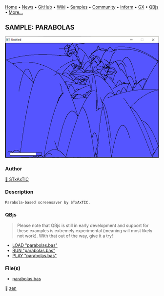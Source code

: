 [Home](https://qb64.com) • [News](../../news.md) • [GitHub](https://github.com/QB64Official/qb64) • [Wiki](https://github.com/QB64Official/qb64/wiki) • [Samples](../../samples.md) • [Community](../../community.md) • [Inform](../../inform.md) • [GX](../../gx.md) • [QBjs](../../qbjs.md) • [More...](../../more.md)

## SAMPLE: PARABOLAS

![screenshot.png](img/screenshot.png)

### Author

[🐝 STxAxTIC](../stxaxtic.md) 

### Description

```text
Parabola-based screensaver by STxAxTIC.
```

### QBjs

> Please note that QBjs is still in early development and support for these examples is extremely experimental (meaning will most likely not work). With that out of the way, give it a try!

* [LOAD "parabolas.bas"](https://v6p9d9t4.ssl.hwcdn.net/html/5963335/index.html?src=https://qb64.com/samples/parabolas/src/parabolas.bas)
* [RUN "parabolas.bas"](https://v6p9d9t4.ssl.hwcdn.net/html/5963335/index.html?mode=auto&src=https://qb64.com/samples/parabolas/src/parabolas.bas)
* [PLAY "parabolas.bas"](https://v6p9d9t4.ssl.hwcdn.net/html/5963335/index.html?mode=play&src=https://qb64.com/samples/parabolas/src/parabolas.bas)

### File(s)

* [parabolas.bas](src/parabolas.bas)

🔗 [zen](../zen.md)
